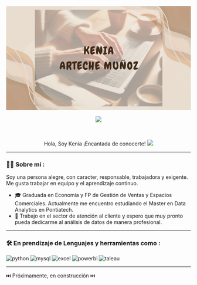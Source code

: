 <div id="header" align="center">
  <img src="https://github.com/Kenia-Arteche-Munoz/Sobre.Mi/blob/main/TITULO.png" width="800"/>
</div>

<div id="badges" align="center">

[![](https://img.shields.io/badge/LinkedIn-0077B5?style=for-the-badge&logo=linkedin&logoColor=white)](https://www.linkedin.com/in/kenia-arteche-mu%C3%B1oz-6497a7b4/)

<div id="badges" align="center">
  <img src="https://visitor-badge-reloaded.herokuapp.com/badge?page_id=gisellegirale.gisellegiralte&color=00cf00" alt=""/>


Hola, Soy Kenia ¡Encantada de conocerte!
<img src="https://media.giphy.com/media/hvRJCLFzcasrR4ia7z/giphy.gif" width="30px"/>
</h1>

---
<div id="header" align="left">
 
### :curly_haired_woman: Sobre mí :

Soy una persona alegre, con caracter, responsable, trabajadora y exigente. Me gusta trabajar en equipo y el aprendizaje continuo.

* 🎓 Graduada en Economía y FP de Gestión de Ventas y Espacios Comerciales. Actualmente me encuentro estudiando el Master en Data Analytics en Pontiatech.
* 💼 Trabajo en el sector de atención al cliente y espero que muy pronto pueda dedicarme al análisis de datos de manera profesional.

---
### :hammer_and_wrench: En prendizaje de Lenguajes y herramientas como :
<div id="header" align="left">
    <img src="https://img.shields.io/badge/python-3670A0?style=for-the-badge&logo=python&logoColor=ffdd54" alt="python"/>
  </a>
    <img src="https://img.shields.io/badge/MySQL-6DB33F?style=for-the-badge&logo=mysql&logoColor=white" alt="mysql"/>
  </a>
 <img src="https://img.shields.io/badge/Microsoft_Excel-217346?style=for-the-badge&logo=microsoft-excel&logoColor=white" alt="excel"/>
  </a>
 <img src="https://img.shields.io/badge/Power_BI-FFBE00?style=for-the-badge&logo=Power-BI&logoColor=white" alt="powerbi"/>
  </a> 
 <img src="https://img.shields.io/badge/Tableau-FF5C00?style=for-the-badge&logo=tableau&logoColor=white" alt="taleau"/>
  </a>

---
:next_track_button: Próximamente, en construcción :next_track_button:
